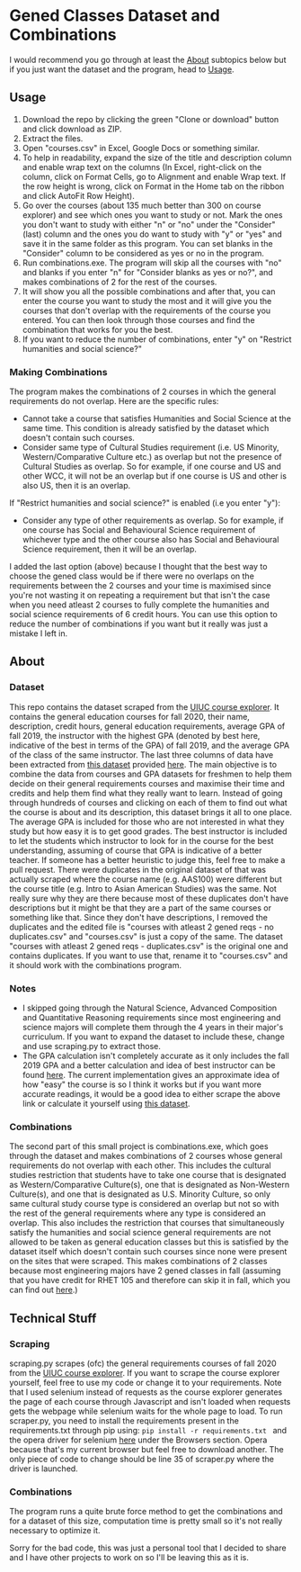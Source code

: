 # Gened Classes Dataset and Combinations
I would recommend you go through at least the [About][8] subtopics below but if you just want the dataset and the program, head to [Usage][7].
## Usage
1. Download the repo by clicking the green "Clone or download" button and click download as ZIP.
2. Extract the files.
2. Open "courses.csv" in Excel, Google Docs or something similar.
3. To help in readability, expand the size of the title and description column and enable wrap text on the columns (In Excel, right-click on the column, click on Format Cells, go to Alignment and enable Wrap text. If the row height is wrong, click on Format in the Home tab on the ribbon and click AutoFit Row Height).
4. Go over the courses (about 135 much better than 300 on course explorer) and see which ones you want to study or not. Mark the ones you don't want to study with either "n" or "no" under the "Consider" (last) column and the ones you do want to study with "y" or "yes" and save it in the same folder as this program. You can set blanks in the "Consider" column to be considered as yes or no in the program.
5. Run combinations.exe. The program will skip all the courses with "no" and blanks if you enter "n" for "Consider blanks as yes or no?", and makes combinations of 2 for the rest of the courses.
6. It will show you all the possible combinations and after that, you can enter the course you want to study the most and it will give you the courses that don't overlap with the requirements of the course you entered. You can then look through those courses and find the combination that works for you the best.
7. If you want to reduce the number of combinations, enter "y" on "Restrict humanities and social science?"
### Making Combinations
The program makes the combinations of 2 courses in which the general requirements do not overlap. Here are the specific rules:
* Cannot take a course that satisfies Humanities and Social Science at the same time. This condition is already satisfied by the dataset which doesn't contain such courses. 
* Consider same type of Cultural Studies requirement (i.e. US Minority, Western/Comparative Culture etc.) as overlap but not the presence of Cultural Studies as overlap. So for example, if one course and US and other WCC, it will not be an overlap but if one course is US and other is also US, then it is an overlap.

If "Restrict humanities and social science?" is enabled (i.e you enter "y"):
* Consider any type of other requirements as overlap. So for example, if one course has Social and Behavioural Science requirement of whichever type and the other course also has Social and Behavioural Science requirement, then it will be an overlap.

I added the last option (above) because I thought that the best way to choose the gened class would be if there were no overlaps on the requirements between the 2 courses and your time is maximised since you're not wasting it on repeating a requirement but that isn't the case when you need atleast 2 courses to fully complete the humanities and social science requirements of 6 credit hours. You can use this option to reduce the number of combinations if you want but it really was just a mistake I left in.

## About
### Dataset
This repo contains the dataset scraped from the [UIUC course explorer][1]. It contains the general education courses for fall 2020, their name, description, credit hours, general education requirements, average GPA of fall 2019, the instructor with the highest GPA (denoted by best here, indicative of the best in terms of the GPA) of fall 2019, and the average GPA of the class of the same instructor. The last three columns of data have been extracted from [this dataset][2] provided [here][3]. The main objective is to combine the data from courses and GPA datasets for freshmen to help them decide on their general requirements courses and maximise their time and credits and help them find what they really want to learn. Instead of going through hundreds of courses and clicking on each of them to find out what the course is about and its description, this dataset brings it all to one place. The average GPA is included for those who are not interested in what they study but how easy it is to get good grades. The best instructor is included to let the students which instructor to look for in the course for the best understanding, assuming of course that GPA is indicative of a better teacher. If someone has a better heuristic to judge this, feel free to make a pull request. There were duplicates in the original dataset of that was actually scraped where the course name (e.g. AAS100) were different but the course title (e.g. Intro to Asian American Studies) was the same. Not really sure why they are there because most of these duplicates don't have descriptions but it might be that they are a part of the same courses or something like that. Since they don't have descriptions, I removed the duplicates and the edited file is "courses with atleast 2 gened reqs - no duplicates.csv" and "courses.csv" is just a copy of the same.  The dataset "courses with atleast 2 gened reqs - duplicates.csv" is the original one and contains duplicates. If you want to use that, rename it to "courses.csv" and it should work with the combinations program.
### Notes
* I skipped going through the Natural Science, Advanced Composition and Quantitative Reasoning requirements since most engineering and science majors will complete them through the 4 years in their major's curriculum. If you want to expand the dataset to include these, change and use scraping.py to extract those. 
* The GPA calculation isn't completely accurate as it only includes the fall 2019 GPA and a better calculation and idea of best instructor can be found [here][6]. The current implementation gives an approximate idea of how "easy" the course is so I think it works but if you want more accurate readings, it would be a good idea to either scrape the above link or calculate it yourself using [this dataset][2].
### Combinations
The second part of this small project is combinations.exe, which goes through the dataset and makes combinations of 2 courses whose general requirements do not overlap with each other. This includes the cultural studies restriction that students have to take one course that is designated as Western/Comparative Culture(s), one that is designated as Non-Western Culture(s), and one that is designated as U.S. Minority Culture, so only same cultural study course type is considered an overlap but not so with the rest of the general requirements where any type is considered an overlap. This also includes the restriction that courses that simultaneously satisfy the humanities and social science general requirements are not allowed to be taken as general education classes but this is satisfied by the dataset itself which doesn't contain such courses since none were present on the sites that were scraped. This makes combinations of 2 classes because most engineering majors have 2 gened classes in fall (assuming that you have credit for RHET 105 and therefore can skip it in fall, which you can find out [here][5].)
## Technical Stuff
### Scraping
scraping.py scrapes (ofc) the general requirements courses of fall 2020 from the [UIUC course explorer][1]. If you want to scrape the course explorer yourself, feel free to use my code or change it to your requirements. Note that I used selenium instead of requests as the course explorer generates the page of each course through Javascript and isn't loaded when requests gets the webpage while selenium waits for the whole page to load. 
To run scraper.py, you need to install the requirements present in the requirements.txt through pip using:
```pip install -r requirements.txt ``` and the opera driver for selenium [here][4] under the Browsers section. Opera because that's my current browser but feel free to download another. The only piece of code to change should be line 35 of scraper.py where the driver is launched.
### Combinations
The program runs a quite brute force method to get the combinations and for a dataset of this size, computation time is pretty small so it's not really necessary to optimize it. 

Sorry for the bad code, this was just a personal tool that I decided to share and I have other projects to work on so I'll be leaving this as it is.

[1]: https://courses.illinois.edu/gened/DEFAULT/DEFAULT
[2]: https://raw.githubusercontent.com/wadefagen/datasets/master/gpa/uiuc-gpa-dataset.csv
[3]: https://github.com/wadefagen/datasets/tree/master/gpa
[4]: https://www.selenium.dev/downloads/
[5]: https://citl.illinois.edu/citl-101/measurement-evaluation/placement-proficiency/proficiency-testing/subjects-with-proficiency-exams/rhetoric-proficiency
[6]: http://waf.cs.illinois.edu/discovery/grade_disparity_between_sections_at_uiuc/
[7]: https://github.com/ApoorvaAditya/uiuc-gened-classes#usage
[8]: https://github.com/ApoorvaAditya/uiuc-gened-classes#about
